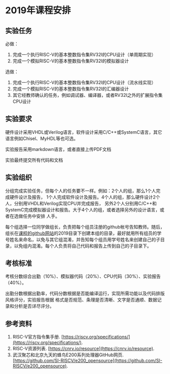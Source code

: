 # 2019年课程安排

## 实验任务

必做：
1. 完成一个执行RISC-V的基本整数指令集RV32I的CPU设计（单周期实现）
2. 完成一个模拟RISC-V的基本整数指令集RV32I的模拟器设计

选做：
1. 完成一个执行RISC-V的基本整数指令集RV32I的CPU设计（流水线实现）
2. 完成一个模拟RISC-V的基本整数指令集RV32I的汇编器设计
3. 其它经教师确认的任务，例如调试器、编译器，或者RV32I之外的扩展指令集CPU设计

## 实验要求

硬件设计采用VHDL或Verilog语言，软件设计采用C/C++或SystemC语言，其它语言例如Chisel、MyHDL等也可选。

实验报告采用markdown语言，或者直接上传PDF文档

实验最终提交所有代码和文档

## 实验组织

分组完成实验任务，但每个人的任务要不一样。例如：2个人的组，那么1个人完成硬件设计及报告，
1个人完成软件设计及报告。4个人的组，那么硬件设计2个人，分别用VHDL和Verilog实现CPU并完成报告，
另外2个人分别用C/C++和SystemC完成模拟器设计和报告。大于4个人的组，或者选择另外的设计语言，或者在选做任务中安排
人手。

每个组选择一位同学做组长，负责把每个组员注册的github帐号告知教师。随后，
组长在[课程的github网站](https://github.com/luojike/cpudesign)的2019目录下创建本组的目录，最好就用所有组员的学号姓名来命名，以免与其它组混淆，并告知每个组员用学号姓名来创建自己的子目录，以免组内混淆。每个人负责将自己代码和报告上传到自己的子目录下。

## 考核标准

考核分数综合出勤（10%）、模拟器代码（20%）、CPU代码（30%）、实验报告（40%）。

出勤分数根据出勤率，代码分数根据是否能编译运行，实现所需功能以及代码排版风格评分，实验报告根据
格式是否规范、条理是否清晰、文字是否通顺、数据记录和分析是否详尽评分。

## 参考资料

1. RISC-V官方指令集手册. [https://riscv.org/specifications/](https://riscv.org/specifications/).
2. RISC-V资源列表. [https://cnrv.io/resource](https://cnrv.io/resource).
3. 武汉聚芯和北京九天的蜂鸟E200系列处理器GitHub网页. [https://github.com/SI-RISCV/e200_opensource](https://github.com/SI-RISCV/e200_opensource).

